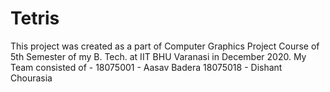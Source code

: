 # Tetris
This project was created as a part of Computer Graphics Project Course of 5th Semester of my B. Tech. at IIT BHU Varanasi in December 2020.
My Team consisted of -
18075001 - Aasav Badera
18075018 - Dishant Chourasia
